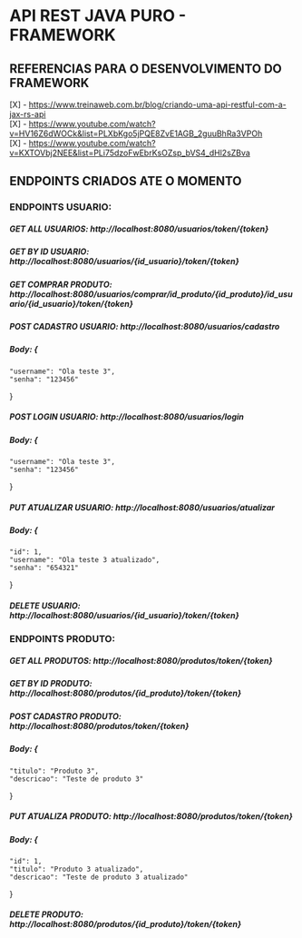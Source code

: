 # API REST JAVA PURO - FRAMEWORK 

## REFERENCIAS PARA O DESENVOLVIMENTO DO FRAMEWORK
[X] - https://www.treinaweb.com.br/blog/criando-uma-api-restful-com-a-jax-rs-api <br />
[X] - https://www.youtube.com/watch?v=HV16Z6dWOCk&list=PLXbKgo5jPQE8ZvE1AGB_2guuBhRa3VPOh <br />
[X] - https://www.youtube.com/watch?v=KXTOVbj2NEE&list=PLi75dzoFwEbrKsOZsp_bVS4_dHl2sZBva

## ENDPOINTS CRIADOS ATE O MOMENTO

### ENDPOINTS USUARIO:
##### GET ALL USUARIOS: http://localhost:8080/usuarios/token/{token}
##### GET BY ID USUARIO: http://localhost:8080/usuarios/{id_usuario}/token/{token}
##### GET COMPRAR PRODUTO: http://localhost:8080/usuarios/comprar/id_produto/{id_produto}/id_usuario/{id_usuario}/token/{token}

##### POST CADASTRO USUARIO: http://localhost:8080/usuarios/cadastro
##### Body: {
    "username": "Ola teste 3",
    "senha": "123456"
}
##### POST LOGIN USUARIO: http://localhost:8080/usuarios/login
##### Body: {
    "username": "Ola teste 3",
    "senha": "123456"
}

##### PUT ATUALIZAR USUARIO: http://localhost:8080/usuarios/atualizar
##### Body: {
    "id": 1,
    "username": "Ola teste 3 atualizado",
    "senha": "654321"
}

##### DELETE USUARIO: http://localhost:8080/usuarios/{id_usuario}/token/{token}

### ENDPOINTS PRODUTO:
##### GET ALL PRODUTOS: http://localhost:8080/produtos/token/{token}
##### GET BY ID PRODUTO: http://localhost:8080/produtos/{id_produto}/token/{token}

##### POST CADASTRO PRODUTO: http://localhost:8080/produtos/token/{token}
##### Body: {
    "titulo": "Produto 3",
    "descricao": "Teste de produto 3"
}

##### PUT ATUALIZA PRODUTO: http://localhost:8080/produtos/token/{token}
##### Body: {
	"id": 1,
    "titulo": "Produto 3 atualizado",
    "descricao": "Teste de produto 3 atualizado"
}

##### DELETE PRODUTO: http://localhost:8080/produtos/{id_produto}/token/{token}